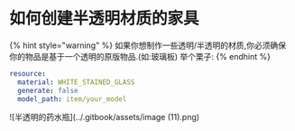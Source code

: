 # 如何创建半透明材质的家具

{% hint style="warning" %}
如果你想制作一些透明/半透明的材质,你必须确保你的物品是基于一个透明的原版物品.(如:玻璃板)
举个栗子:
{% endhint %}

```yaml
resource:
  material: WHITE_STAINED_GLASS
  generate: false
  model_path: item/your_model
```

![半透明的药水瓶](../.gitbook/assets/image (11).png)
